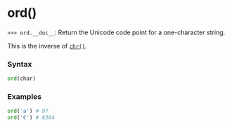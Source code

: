 # ord()

`>>> ord.__doc__`: Return the Unicode code point for a one-character string.

This is the inverse of [`chr()`](/built-in-functions/chr.md).

### Syntax

```python
ord(char)
```

### Examples

```python
ord('a') # 97
ord('€') # 8364
```
